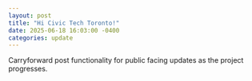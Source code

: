 ```yaml
---
layout: post
title: "Hi Civic Tech Toronto!"
date: 2025-06-18 16:03:00 -0400
categories: update
---
```


Carryforward post functionality for public facing updates as the project progresses.
